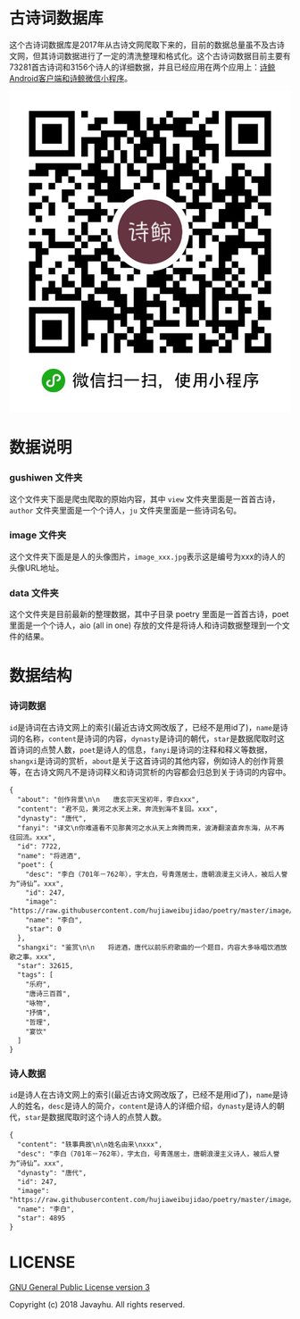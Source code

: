 # 古诗词数据库

这个古诗词数据库是2017年从古诗文网爬取下来的，目前的数据总量虽不及古诗文网，但其诗词数据进行了一定的清洗整理和格式化。这个古诗词数据目前主要有73281首古诗词和3156个诗人的详细数据，并且已经应用在两个应用上：[诗鲸Android客户端和诗鲸微信小程序](https://sspai.com/post/43820)。

![image](miniapp.jpg)

# 数据说明

### gushiwen 文件夹

这个文件夹下面是爬虫爬取的原始内容，其中 `view` 文件夹里面是一首首古诗，`author` 文件夹里面是一个个诗人，`ju` 文件夹里面是一些诗词名句。

### image 文件夹

这个文件夹下面是是人的头像图片，`image_xxx.jpg`表示这是编号为xxx的诗人的头像URL地址。

### data 文件夹

这个文件夹是目前最新的整理数据，其中子目录 poetry 里面是一首首古诗，poet 里面是一个个诗人，aio (all in one) 存放的文件是将诗人和诗词数据整理到一个文件的结果。

# 数据结构

### 诗词数据

`id`是诗词在古诗文网上的索引(最近古诗文网改版了，已经不是用id了)，`name`是诗词的名称，`content`是诗词的内容，`dynasty`是诗词的朝代，`star`是数据爬取时这首诗词的点赞人数，`poet`是诗人的信息，`fanyi`是诗词的注释和释义等数据，`shangxi`是诗词的赏析，`about`是关于这首诗词的其他内容，例如诗人的创作背景等，在古诗文网凡不是诗词释义和诗词赏析的内容都会归总到关于诗词的内容中。


```
{
  "about": "创作背景\n\n　　唐玄宗天宝初年，李白xxx",
  "content": "君不见，黄河之水天上来，奔流到海不复回。xxx",
  "dynasty": "唐代",
  "fanyi": "译文\n你难道看不见那黄河之水从天上奔腾而来，波涛翻滚直奔东海，从不再往回流。xxx",
  "id": 7722,
  "name": "将进酒",
  "poet": {
    "desc": "李白（701年－762年），字太白，号青莲居士，唐朝浪漫主义诗人，被后人誉为“诗仙”。xxx",
    "id": 247,
    "image": "https://raw.githubusercontent.com/hujiaweibujidao/poetry/master/image/image_247.jpg",
    "name": "李白",
    "star": 0
  },
  "shangxi": "鉴赏\n\n　　将进酒，唐代以前乐府歌曲的一个题目，内容大多咏唱饮酒放歌之事。xxx",
  "star": 32615,
  "tags": [
    "乐府",
    "唐诗三百首",
    "咏物",
    "抒情",
    "哲理",
    "宴饮"
  ]
}
```


### 诗人数据

`id`是诗人在古诗文网上的索引(最近古诗文网改版了，已经不是用id了)，`name`是诗人的姓名，`desc`是诗人的简介，`content`是诗人的详细介绍，`dynasty`是诗人的朝代，`star`是数据爬取时这个诗人的点赞人数。

```
{
  "content": "轶事典故\n\n姓名由来\nxxx",
  "desc": "李白（701年－762年），字太白，号青莲居士，唐朝浪漫主义诗人，被后人誉为“诗仙”。xxx",
  "dynasty": "唐代",
  "id": 247,
  "image": "https://raw.githubusercontent.com/hujiaweibujidao/poetry/master/image/image_247.jpg",
  "name": "李白",
  "star": 4895
}
```

# LICENSE

[GNU General Public License version 3](http://www.gnu.org/licenses/gpl.txt)

Copyright (c) 2018 Javayhu. All rights reserved.
